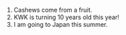 1. Cashews come from a fruit.
2. KWK is turning 10 years old this year!
3. I am going to Japan this summer. 
